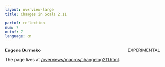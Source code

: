 ```yaml
---
layout: overview-large
title: Changes in Scala 2.11

partof: reflection
num: 7
outof: 7
language: cn
---
```


<span class="label important" style="float: right;">EXPERIMENTAL</span>

**Eugene Burmako**

The page lives at [/overviews/macros/changelog211.html](/overviews/macros/changelog211.html).